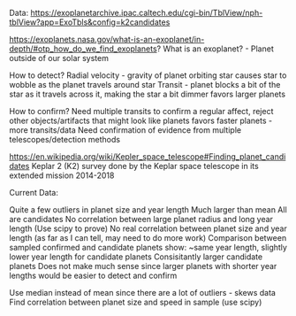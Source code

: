 Data:
https://exoplanetarchive.ipac.caltech.edu/cgi-bin/TblView/nph-tblView?app=ExoTbls&config=k2candidates

https://exoplanets.nasa.gov/what-is-an-exoplanet/in-depth/#otp_how_do_we_find_exoplanets?
What is an exoplanet? - Planet outside of our solar system

How to detect?
Radial velocity - gravity of planet orbiting star causes star to wobble as the planet travels around star
Transit - planet blocks a bit of the star as it travels across it, making the star a bit dimmer
favors larger planets

How to confirm?
Need multiple transits to confirm a regular affect, reject other objects/artifacts that might look like planets
favors faster planets - more transits/data
Need confirmation of evidence from multiple telescopes/detection methods

https://en.wikipedia.org/wiki/Kepler_space_telescope#Finding_planet_candidates
Keplar 2 (K2) survey done by the Keplar space telescope in its extended mission
2014-2018

Current Data:

Quite a few outliers in planet size and year length
    Much larger than mean
    All are candidates
    No correlation between large planet radius and long year length (Use scipy to prove)
No real correlation between planet size and year length (as far as I can tell, may need to do more work)
Comparison between sampled confirmed and candidate planets show:
    ~same year length, slightly lower year length for candidate planets
    Consisitantly larger candidate planets
    Does not make much sense since larger planets with shorter year lengths would be easier to detect and confirm


Use median instead of mean since there are a lot of outliers - skews data
Find correlation between planet size and speed in sample (use scipy)
